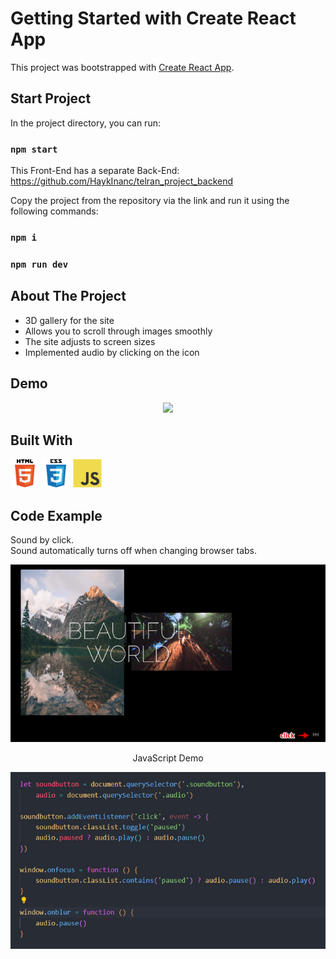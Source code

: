 # Getting Started with Create React App

This project was bootstrapped with [Create React App](https://github.com/facebook/create-react-app).

## Start Project

In the project directory, you can run:

### `npm start`

This Front-End has a separate Back-End:
https://github.com/HaykInanc/telran_project_backend

Сopy the project from the repository via the link and run it using the following commands:
### `npm i`

### `npm run dev`




## About The Project

- 3D gallery for the site    
- Allows you to scroll through images smoothly     
- The site adjusts to screen sizes    
- Implemented audio by clicking on the icon

## Demo

<p align="center">
<img src="https://github.com/RomanyanaSol/Beauty-3D-scroll-animation/blob/main/3d%20scroll2.gif" width='650'>
</p>

## Built With

<img src = 'https://raw.githubusercontent.com/devicons/devicon/master/icons/html5/html5-original-wordmark.svg' width="46" height="46" alt="HTML"/> <img src = 'https://raw.githubusercontent.com/devicons/devicon/master/icons/css3/css3-original-wordmark.svg' width="46" height="46" alt="CSS" /> <img src = 'https://raw.githubusercontent.com/devicons/devicon/master/icons/javascript/javascript-original.svg' width="46" height="46" alt="CSS" />

## Code Example

Sound by click.  
Sound automatically turns off when changing browser tabs.

<p align="center">
<img src="https://github.com/RomanyanaSol/Beauty-3D-scroll-animation/blob/main/Demo%20sound%20on.jpg">
</p>

<p align="center">
 JavaScript Demo
</p>

<p align="center">
<img src="https://github.com/RomanyanaSol/Beauty-3D-scroll-animation/blob/main/JS%20Sound%20demo.jpg">
</p>

